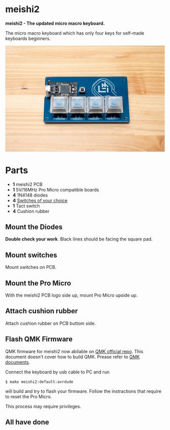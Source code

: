 # meishi2

**meishi2 - The updated micro macro keyboard.**

The micro macro keyboard which has only four keys for self-made keyboards beginners. 

![meishi](https://raw.githubusercontent.com/Biacco42/meishi2/readme/images/P7280566.jpg)

# Parts

- **1** meishi2 PCB
- **1** 5V/16MHz Pro Micro compatible boards
- **4** 1N4148 diodes
- **4** [Switches of your choice](https://mechanicalkeyboards.com/shop/index.php?l=product_list&c=107)
- **1** Tact switch
- **4** Cushion rubber

## Mount the Diodes

**Double check your work**. Black lines should be facing the square pad.

## Mount switches

Mount switches on PCB.

## Mount the Pro Micro

With the meishi2 PCB logo side up, mount Pro Micro upside up.

## Attach cushion rubber

Attach cushion rubber on PCB buttom side.

## Flash QMK Firmware

QMK firmware for meishi2 now abilable on [QMK official repo](https://github.com/qmk/qmk_firmware).
This document doesn't cover how to build QMK. Prease refer to [QMK documents](https://docs.qmk.fm/).

Connect the keyboard by usb cable to PC and run

```
$ make meishi2:default:avrdude
```

will build and try to flash your firmware. Follow the instractions that require to reset the Pro Micro.

This process may require privileges.

## All have done

